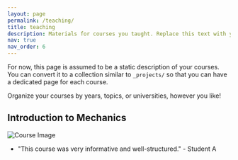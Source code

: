 ```yaml
---
layout: page
permalink: /teaching/
title: teaching
description: Materials for courses you taught. Replace this text with your description.
nav: true
nav_order: 6
---
```


For now, this page is assumed to be a static description of your courses. You can convert it to a collection similar to `_projects/` so that you can have a dedicated page for each course.

Organize your courses by years, topics, or universities, however you like!


## Introduction to Mechanics
![Course Image](https://github.com/vs-vivek/vs-vivek.github.io/blob/main/assets/img/prof_pic.jpg)
* "This course was very informative and well-structured." - Student A
